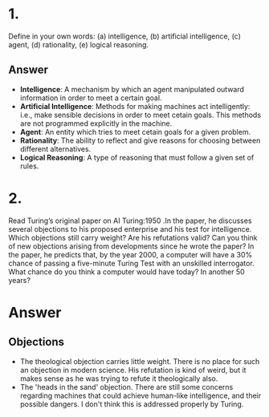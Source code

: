 # 1. 

Define in your own words: (a) intelligence, (b) artificial intelligence, (c) agent, (d) rationality, (e) logical reasoning.

## Answer

- __Intelligence__: A mechanism by which an agent manipulated outward information in order to meet a certain goal.
- __Artificial Intelligence__: Methods for making machines act intelligently: i.e., make sensible decisions in order to meet cetain goals. This methods are not programmed explicitly in the machine.
- __Agent__: An entity which tries to meet cetain goals for a given problem.
- __Rationality__: The ability to reflect and give reasons for choosing between different alternatives.
- __Logical Reasoning__: A type of reasoning that must follow a given set of rules.


# 2. 

Read Turing’s original paper on AI Turing:1950 .In the paper, he discusses several objections to his proposed enterprise and his test for intelligence. Which objections still carry weight? Are his refutations valid? Can you think of new objections arising from developments since he wrote the paper? In the paper, he predicts that, by the year 2000, a computer will have a 30% chance of passing a five-minute Turing Test with an unskilled interrogator. What chance do you think a computer would have today? In another 50 years?

# Answer

## Objections

- The theological objection carries little weight. There is no place for such an objection in modern science. His refutation is kind of weird, but it makes sense as he was trying to refute it theologically also.
- The 'heads in the sand' objection. There are still some concerns regarding machines that could achieve human-like intelligence, and their possible dangers. I don't think this is addressed properly by Turing. 